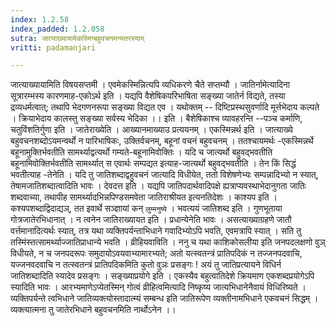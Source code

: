 ```yaml
---
index: 1.2.58
index_padded: 1.2.058
sutra: जात्याख्यायामेकस्मिन्बहुवचनमन्यतरस्याम्
vritti: padamanjari

---
```

जात्याख्यायामिति विषयसप्तमी । एवमेकस्मिन्नित्यपि व्यधिकरणे चैते सप्तम्यौ । जातिर्नामेत्यादिना सूत्रारम्भस्य कारणमाह-एकोऽर्थ इति । यद्यपि वैशेषिकपरिभाषिता सङ्ख्या जातेर्न विद्यते, तस्या द्रव्यधर्मत्वात्; तथापि भेदगणनरूपा सङ्ख्या विद्यत एव । यथोक्तम् -- 
दिष्टिप्रस्थसुवर्णादि मूर्त्तभेदाय कल्पते ।
क्रियाभेदाय कालस्तु सङ्ख्या सर्वस्य भेदिका ।। इति ।
बैशेषिकाश्च व्यावहरन्ति --पञ्च कर्माणि, चतुविंशतिर्गुणा इति । जातेराख्येति । आख्यानमाख्याउ प्रत्ययनम् । एकस्मिन्नर्थ इति । जात्याख्ये बहुवचनशब्दोऽयमन्वर्थो न पारिभाषिकः, उक्तिर्वचनम्, बहूनां वचनं बहुवचनम् । ततश्चायमर्थः -एकस्मिन्नर्थे बहूनामुक्तिर्भवतीति सामर्थ्याद्वत्यर्थो गम्यते-बहूनामिवोक्तिः । यदि च जात्यर्थो बहुवद्भवतीति बहूनामिवोक्तिर्भवतीति सामर्थ्यात् स एवार्थः सम्पद्यत इत्याह-जात्यर्थो बहुवद्भवतीति । तेन किं सिद्धं भवतीत्याह -तेनेति । यदि तु जातिशब्दाद्वहुवचनं जात्यादि विधीयेत, ततो विशेषणेभ्यः सम्पन्नादिभ्यो न स्यात्, तेषामजातिशब्दात्वादिति भावः ।
देवदत्त इति । यद्यपि जातिपदार्थवादिपक्षे ह्यत्राप्यवस्थाभेदानुगता जातिः शब्दवाच्या, तथापीह सामर्थ्यादभिन्नपिण्डसमवेता जातिराश्रीयत इत्यनतिदेशः । काश्यप इति । कश्यपशब्दाद्विदाद्यञ्, तत इवार्थे सञ्ज्ञायां कन् `लुम्मनुष्ये` । भवत्ययं जातिशब्द इति । गुणभूताया गोत्रजातेरभिधानात् । न त्वनेन जातिराख्यायत इति । प्रधान्येनेति भावः । असत्याख्याग्रहणे जातौ वर्त्तमानादित्यर्थः स्यात्, तत्र यथा व्यक्तिपर्यन्ताभिधाने गवादिभ्योऽपि भवति, एवमत्रापि स्यात् । सति तु तस्मिंस्तत्सामर्थ्याज्जातिप्राधान्ये भवति । व्रीहियवाविति । ननु च यथा काशिकोसलीया इति जनपदलक्षणो वुञ् विधीयते, न च जनपदरूपः समुदायोऽवयवाभ्यामारभ्यते; अतो यत्स्वतन्त्रं प्रातिपदिकं न तज्जनपदवाचि, यज्जनवदवाचि न तत्स्वतन्त्रं प्रातिपदिकमिति कुतो वुञः प्रसङ्गः ! अयं तु जातिप्रत्यायने विधिर्न जातिशब्दादिति स्यादेव प्रसङ्गः ।
सङ्ख्याप्रयोगे इति । एकस्यैव बहुत्वातिदेशे क्रियमाण एकशब्दप्रयोगेऽपि स्यादिति भावः । आरभ्यमाणेऽप्येतस्मिन् गोत्वं व्रीहित्वमित्यादि निष्कृष्य जात्यभिधानेनैवायं विधिरिष्यते । व्यक्तिपर्यन्ते त्वभिधाने जातिव्यक्त्योस्तादात्म्यं सम्बन्ध इति जातिरूपेण व्यक्तीनामभिधाने एकवचनं सिद्धम् । व्यक्त्यात्मना तु जातेरभिधाने बहुवचनमिति नार्थोऽनेन ।।